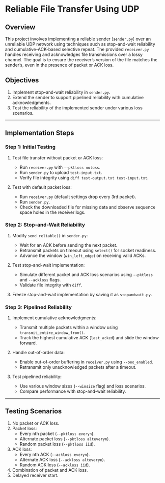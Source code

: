 # Reliable File Transfer Using UDP

## Overview

This project involves implementing a reliable sender (`sender.py`) over an unreliable UDP network using techniques such as stop-and-wait reliability and cumulative-ACK-based selective repeat. The provided `receiver.py` handles receiving and acknowledges file transmissions over a lossy channel. The goal is to ensure the receiver’s version of the file matches the sender’s, even in the presence of packet or ACK loss.

## Objectives

1. Implement stop-and-wait reliability in `sender.py`.
2. Extend the sender to support pipelined reliability with cumulative acknowledgments.
3. Test the reliability of the implemented sender under various loss scenarios.

---

## Implementation Steps

### Step 1: Initial Testing
1. Test file transfer without packet or ACK loss:
   - Run `receiver.py` with `--pktloss noloss`.
   - Run `sender.py` to upload `test-input.txt`.
   - Verify file integrity using `diff test-output.txt test-input.txt`.

2. Test with default packet loss:
   - Run `receiver.py` (default settings drop every 3rd packet).
   - Run `sender.py`.
   - Check the downloaded file for missing data and observe sequence space holes in the receiver logs.

### Step 2: Stop-and-Wait Reliability
1. Modify `send_reliable()` in `sender.py`:
   - Wait for an ACK before sending the next packet.
   - Retransmit packets on timeout using `select()` for socket readiness.
   - Advance the window (`win_left_edge`) on receiving valid ACKs.

2. Test stop-and-wait implementation:
   - Simulate different packet and ACK loss scenarios using `--pktloss` and `--ackloss` flags.
   - Validate file integrity with `diff`.

3. Freeze stop-and-wait implementation by saving it as `stopandwait.py`.

### Step 3: Pipelined Reliability
1. Implement cumulative acknowledgments:
   - Transmit multiple packets within a window using `transmit_entire_window_from()`.
   - Track the highest cumulative ACK (`last_acked`) and slide the window forward.

2. Handle out-of-order data:
   - Enable out-of-order buffering in `receiver.py` using `--ooo_enabled`.
   - Retransmit only unacknowledged packets after a timeout.

3. Test pipelined reliability:
   - Use various window sizes (`--winsize` flag) and loss scenarios.
   - Compare performance with stop-and-wait reliability.

---

## Testing Scenarios

1. No packet or ACK loss.
2. Packet loss:
   - Every nth packet (`--pktloss everyn`).
   - Alternate packet loss (`--pktloss alteveryn`).
   - Random packet loss (`--pktloss iid`).
3. ACK loss:
   - Every nth ACK (`--ackloss everyn`).
   - Alternate ACK loss (`--ackloss alteveryn`).
   - Random ACK loss (`--ackloss iid`).
4. Combination of packet and ACK loss.
5. Delayed receiver start.
